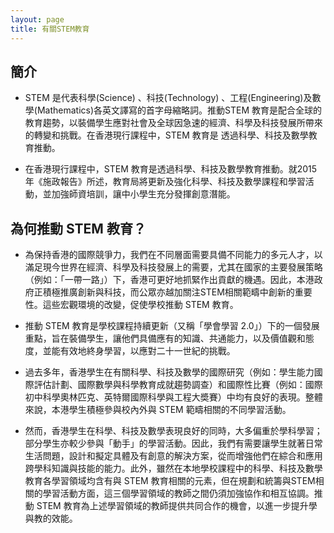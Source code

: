 ```yaml
---
layout: page
title: 有關STEM教育
---
```



## 簡介

- STEM 是代表科學(Science) 、科技(Technology) 、工程(Engineering)及數學(Mathematics)各英文譯寫的首字母縮略詞。推動STEM 教育是配合全球的教育趨勢，以裝備學生應對社會及全球因急速的經濟、科學及科技發展所帶來的轉變和挑戰。在香港現行課程中，STEM 教育是 透過科學、科技及數學教育推動。

- 在香港現行課程中，STEM 教育是透過科學、科技及數學教育推動。就2015年《施政報告》所述，教育局將更新及強化科學、科技及數學課程和學習活動，並加強師資培訓，讓中小學生充分發揮創意潛能。 


## 為何推動 STEM 教育？

- 為保持香港的國際競爭力，我們在不同層面需要具備不同能力的多元人才，以滿足現今世界在經濟、科學及科技發展上的需要，尤其在國家的主要發展策略（例如：「一帶一路」）下，香港可更好地抓緊作出貢獻的機遇。因此，本港政府正積極推廣創新與科技，而公眾亦越加關注STEM相關範疇中創新的重要性。這些宏觀環境的改變，促使學校推動 STEM 教育。

- 推動 STEM 教育是學校課程持續更新（又稱「學會學習 2.0」）下的一個發展重點，旨在裝備學生，讓他們具備應有的知識、共通能力，以及價值觀和態度，並能有效地終身學習，以應對二十一世紀的挑戰。

- 過去多年，香港學生在有關科學、科技及數學的國際研究（例如：學生能力國際評估計劃、國際數學與科學教育成就趨勢調查）和國際性比賽（例如：國際初中科學奧林匹克、英特爾國際科學與工程大奬賽）中均有良好的表現。整體來說，本港學生積極參與校內外與 STEM 範疇相關的不同學習活動。

- 然而，香港學生在科學、科技及數學表現良好的同時，大多偏重於學科學習；部分學生亦較少參與「動手」的學習活動。因此，我們有需要讓學生就著日常生活問題，設計和擬定具體及有創意的解決方案，從而增強他們在綜合和應用跨學科知識與技能的能力。此外，雖然在本地學校課程中的科學、科技及數學教育各學習領域均含有與 STEM 教育相關的元素，但在規劃和統籌與STEM相關的學習活動方面，這三個學習領域的教師之間仍須加強協作和相互協調。推動 STEM 教育為上述學習領域的教師提供共同合作的機會，以進一步提升學與教的效能。